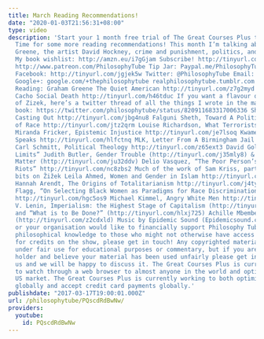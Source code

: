 ```yaml
---
title: March Reading Recommendations!
date: "2020-01-03T21:56:31+08:00"
type: video
description: 'Start your 1 month free trial of The Great Courses Plus today! http://ow.ly/TOm8309wTBS
  Time for some more reading recommendations! This month I’m talking about Graham
  Greene, the artist David Hockney, crime and punishment, politics, and Slavoj Žižek.
  My book wishlist: http://amzn.eu/i7gGjam Subscribe! http://tinyurl.com/pr99a46 Patreon:
  http://www.patreon.com/PhilosophyTube Tip Jar: Paypal.me/PhilosophyTube FAQ: http://tinyurl.com/j8bo4gb
  Facebook: http://tinyurl.com/jgjek5w Twitter: @PhilosophyTube Email: ollysphilosophychannel@gmail.com
  Google+: google.com/+thephilosophytube realphilosophytube.tumblr.com Recommended
  Reading: Graham Greene The Quiet American http://tinyurl.com/z7g2myd Lisa Marie
  Cacho Social Death http://tinyurl.com/h46tduc If you want a flavour of what I thought
  of Zizek, here’s a twitter thread of all the things I wrote in the margins of the
  book: https://twitter.com/philosophytube/status/820911683317006336 Sherene Razack,
  Casting Out http://tinyurl.com/jbg4nu8 Falguni Sheth, Toward A Political Philosophy
  of Race http://tinyurl.com/jtz2qrm Louise Richardson, What Terrorists Want http://tinyurl.com/jlnwh7o
  Miranda Fricker, Epistemic Injustice http://tinyurl.com/je7lsoq Kwame Ture, Stokely
  Speaks http://tinyurl.com/hlfctnq MLK, Letter From A Birmingham Jail http://tinyurl.com/ovcktqb
  Carl Schmitt, Political Theology http://tinyurl.com/z65ext3 David Goldberg, “Liberalism’s
  Limits” Judith Butler, Gender Trouble (http://tinyurl.com/j35mly8) & Bodies That
  Matter (http://tinyurl.com/ju32ddv) Delio Vasquez, “The Poor Person’s Defence of
  Riots” http://tinyurl.com/nc8zbs2 Much of the work of Sam Kriss, particularly his
  bits on Žižek Leila Ahmed, Women and Gender in Islam http://tinyurl.com/h54wcmr
  Hannah Arendt, The Origins of Totalitarianism http://tinyurl.com/j4tyoke Barbara
  Flagg, “On Selecting Black Women as Paradigms for Race Discrimination Analyses”
  http://tinyurl.com/hgc5os9 Michael Kimmel, Angry White Men http://tinyurl.com/hkugyde
  V. Lenin, Imperialism: the Highest Stage of Capitalism (http://tinyurl.com/gnwsxpj)
  and “What is to Be Done?” (http://tinyurl.com/hlxj725) Achille Mbembe, Necropolitics
  (http://tinyurl.com/z2cdxld) Music by Epidemic Sound (Epidemicsound.com) If you
  or your organisation would like to financially support Philosophy Tube in distributing
  philosophical knowledge to those who might not otherwise have access to it in exchange
  for credits on the show, please get in touch! Any copyrighted material should fall
  under fair use for educational purposes or commentary, but if you are a copyright
  holder and believe your material has been used unfairly please get in touch with
  us and we will be happy to discuss it. The Great Courses Plus is currently available
  to watch through a web browser to almost anyone in the world and optimized for the
  US market. The Great Courses Plus is currently working to both optimize the product
  globally and accept credit card payments globally.'
publishdate: "2017-03-17T19:00:01.000Z"
url: /philosophytube/PQscdRdBwNw/
providers:
  youtube:
    id: PQscdRdBwNw
---
```

